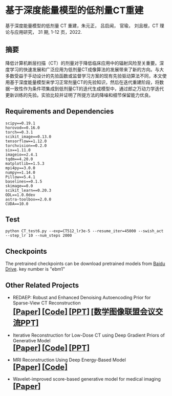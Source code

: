 # 基于深度能量模型的低剂量CT重建
基于深度能量模型的低剂量 CT 重建，朱元正， 吕启闻， 官瑜， 刘且根，CT 理论与应用研究， 31 期, 1-12 页，2022.


## 摘要
降低计算机断层扫描（CT）的剂量对于降低临床应用中的辐射风险至关重要。深度学习的快速发展和广泛应用为低剂量CT成像算法的发展带来了新的方向。与大多数受益于手动设计的先验函数或监督学习方案的现有先验驱动算法不同，本文使用基于深度能量模型来学习正常剂量CT的先验知识，然后在迭代重建阶段，将数据一致性作为条件项集成到低剂量CT的迭代生成模型中，通过郎之万动力学迭代更新训练的先验。实验比较并证明了所提方法的降噪和细节保留能力优良。

## Requirements and Dependencies
    scipy==0.19.1
    horovod==0.16.0
    torch==0.3.1
    scikit_image==0.13.0
    tensorflow==1.12.0
    torchvision==0.2.0
    six==1.11.0
    imageio==2.4.1
    tqdm==4.20.0
    matplotlib==1.5.3
    mpi4py==3.0.0
    numpy==1.14.0
    Pillow==5.4.1
    baselines==0.1.5
    skimage==0.0
    scikit_learn==0.20.3
    ODL==1.0.0dev
    astra-toolbox==2.0.0
    CUDA==10.0

## Test
    python CT_test6.py --exp=CT512_lr3e-5 --resume_iter=45000 --swish_act --step_lr 10 --num_steps 2000

## Checkpoints
The pretrained checkpoints can be download pretrained models from [Baidu Drive](https://pan.baidu.com/s/1tbkTcSxQ8KhD3ILAAmBXjg ). 
key number is "ebm1" 


## Other Related Projects
  * REDAEP: Robust and Enhanced Denoising Autoencoding Prior for Sparse-View CT Reconstruction  
[<font size=5>**[Paper]**</font>](https://ieeexplore.ieee.org/document/9076295)   [<font size=5>**[Code]**</font>](https://github.com/yqx7150/REDAEP)   [<font size=5>**[PPT]**</font>](https://github.com/yqx7150/HGGDP/tree/master/Slide)  [<font size=5>**[数学图像联盟会议交流PPT]**</font>](https://github.com/yqx7150/EDAEPRec/tree/master/Slide)

  * Iterative Reconstruction for Low-Dose CT using Deep Gradient Priors of Generative Model  
[<font size=5>**[Paper]**</font>](https://ieeexplore.ieee.org/abstract/document/9703672)   [<font size=5>**[Code]**</font>](https://github.com/yqx7150/EASEL)   [<font size=5>**[PPT]**</font>](https://github.com/yqx7150/HGGDP/tree/master/Slide)
      
  * MRI Reconstruction Using Deep Energy-Based Model     
[<font size=5>**[Paper]**</font>](https://analyticalsciencejournals.onlinelibrary.wiley.com/doi/10.1002/nbm.4848)   [<font size=5>**[Code]**</font>](https://github.com/yqx7150/EBMRec)        

  * Wavelet-improved score-based generative model for medical imaging  
[<font size=5>**[Paper]**</font>](https://ieeexplore.ieee.org/abstract/document/10288274)

